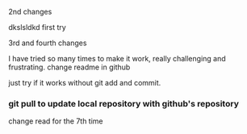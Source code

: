 

2nd changes

dkslsldkd first try

3rd and fourth changes

I have tried so many times to make it work, really challenging and frustrating.
change readme in github


just try if it works without git add and commit.

### git pull to update local repository with github's repository
change read for the 7th time







